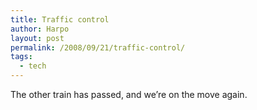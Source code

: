 ```yaml
---
title: Traffic control
author: Harpo
layout: post
permalink: /2008/09/21/traffic-control/
tags:
  - tech
---
```

The other train has passed, and we&#8217;re on the move again.
